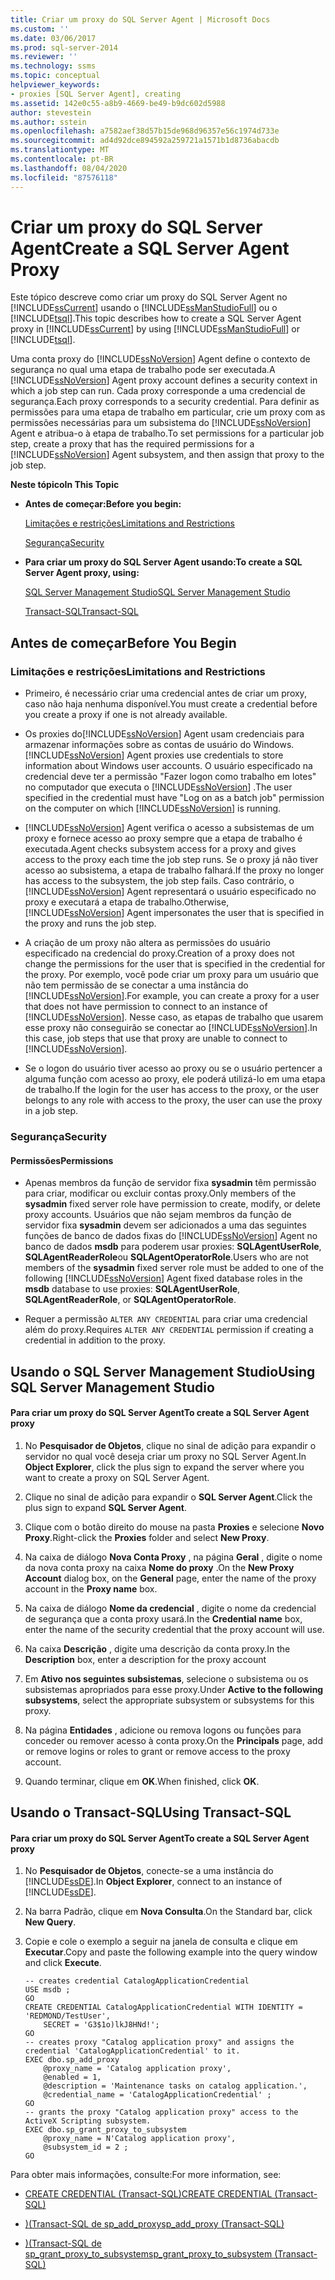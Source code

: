 ```yaml
---
title: Criar um proxy do SQL Server Agent | Microsoft Docs
ms.custom: ''
ms.date: 03/06/2017
ms.prod: sql-server-2014
ms.reviewer: ''
ms.technology: ssms
ms.topic: conceptual
helpviewer_keywords:
- proxies [SQL Server Agent], creating
ms.assetid: 142e0c55-a8b9-4669-be49-b9dc602d5988
author: stevestein
ms.author: sstein
ms.openlocfilehash: a7582aef38d57b15de968d96357e56c1974d733e
ms.sourcegitcommit: ad4d92dce894592a259721a1571b1d8736abacdb
ms.translationtype: MT
ms.contentlocale: pt-BR
ms.lasthandoff: 08/04/2020
ms.locfileid: "87576118"
---
```

# <a name="create-a-sql-server-agent-proxy"></a><span data-ttu-id="60ff3-102">Criar um proxy do SQL Server Agent</span><span class="sxs-lookup"><span data-stu-id="60ff3-102">Create a SQL Server Agent Proxy</span></span>
  <span data-ttu-id="60ff3-103">Este tópico descreve como criar um proxy do SQL Server Agent no [!INCLUDE[ssCurrent](../../includes/sscurrent-md.md)] usando o [!INCLUDE[ssManStudioFull](../../includes/ssmanstudiofull-md.md)] ou o [!INCLUDE[tsql](../../includes/tsql-md.md)].</span><span class="sxs-lookup"><span data-stu-id="60ff3-103">This topic describes how to create a SQL Server Agent proxy in [!INCLUDE[ssCurrent](../../includes/sscurrent-md.md)] by using [!INCLUDE[ssManStudioFull](../../includes/ssmanstudiofull-md.md)] or [!INCLUDE[tsql](../../includes/tsql-md.md)].</span></span>  
  
 <span data-ttu-id="60ff3-104">Uma conta proxy do [!INCLUDE[ssNoVersion](../../includes/ssnoversion-md.md)] Agent define o contexto de segurança no qual uma etapa de trabalho pode ser executada.</span><span class="sxs-lookup"><span data-stu-id="60ff3-104">A [!INCLUDE[ssNoVersion](../../includes/ssnoversion-md.md)] Agent proxy account defines a security context in which a job step can run.</span></span> <span data-ttu-id="60ff3-105">Cada proxy corresponde a uma credencial de segurança.</span><span class="sxs-lookup"><span data-stu-id="60ff3-105">Each proxy corresponds to a security credential.</span></span> <span data-ttu-id="60ff3-106">Para definir as permissões para uma etapa de trabalho em particular, crie um proxy com as permissões necessárias para um subsistema do [!INCLUDE[ssNoVersion](../../includes/ssnoversion-md.md)] Agent e atribua-o à etapa de trabalho.</span><span class="sxs-lookup"><span data-stu-id="60ff3-106">To set permissions for a particular job step, create a proxy that has the required permissions for a [!INCLUDE[ssNoVersion](../../includes/ssnoversion-md.md)] Agent subsystem, and then assign that proxy to the job step.</span></span>  
  
 <span data-ttu-id="60ff3-107">**Neste tópico**</span><span class="sxs-lookup"><span data-stu-id="60ff3-107">**In This Topic**</span></span>  
  
-   <span data-ttu-id="60ff3-108">**Antes de começar:**</span><span class="sxs-lookup"><span data-stu-id="60ff3-108">**Before you begin:**</span></span>  
  
     [<span data-ttu-id="60ff3-109">Limitações e restrições</span><span class="sxs-lookup"><span data-stu-id="60ff3-109">Limitations and Restrictions</span></span>](#Restrictions)  
  
     [<span data-ttu-id="60ff3-110">Segurança</span><span class="sxs-lookup"><span data-stu-id="60ff3-110">Security</span></span>](#Security)  
  
-   <span data-ttu-id="60ff3-111">**Para criar um proxy do SQL Server Agent usando:**</span><span class="sxs-lookup"><span data-stu-id="60ff3-111">**To create a SQL Server Agent proxy, using:**</span></span>  
  
     [<span data-ttu-id="60ff3-112">SQL Server Management Studio</span><span class="sxs-lookup"><span data-stu-id="60ff3-112">SQL Server Management Studio</span></span>](#SSMSProcedure)  
  
     [<span data-ttu-id="60ff3-113">Transact-SQL</span><span class="sxs-lookup"><span data-stu-id="60ff3-113">Transact-SQL</span></span>](#TsqlProcedure)  
  
##  <a name="before-you-begin"></a><a name="BeforeYouBegin"></a> <span data-ttu-id="60ff3-114">Antes de começar</span><span class="sxs-lookup"><span data-stu-id="60ff3-114">Before You Begin</span></span>  
  
###  <a name="limitations-and-restrictions"></a><a name="Restrictions"></a> <span data-ttu-id="60ff3-115">Limitações e restrições</span><span class="sxs-lookup"><span data-stu-id="60ff3-115">Limitations and Restrictions</span></span>  
  
-   <span data-ttu-id="60ff3-116">Primeiro, é necessário criar uma credencial antes de criar um proxy, caso não haja nenhuma disponível.</span><span class="sxs-lookup"><span data-stu-id="60ff3-116">You must create a credential before you create a proxy if one is not already available.</span></span>  
  
-   <span data-ttu-id="60ff3-117">Os proxies do[!INCLUDE[ssNoVersion](../../includes/ssnoversion-md.md)] Agent usam credenciais para armazenar informações sobre as contas de usuário do Windows.</span><span class="sxs-lookup"><span data-stu-id="60ff3-117">[!INCLUDE[ssNoVersion](../../includes/ssnoversion-md.md)] Agent proxies use credentials to store information about Windows user accounts.</span></span> <span data-ttu-id="60ff3-118">O usuário especificado na credencial deve ter a permissão "Fazer logon como trabalho em lotes" no computador que executa o [!INCLUDE[ssNoVersion](../../includes/ssnoversion-md.md)] .</span><span class="sxs-lookup"><span data-stu-id="60ff3-118">The user specified in the credential must have "Log on as a batch job" permission on the computer on which [!INCLUDE[ssNoVersion](../../includes/ssnoversion-md.md)] is running.</span></span>  
  
-   [!INCLUDE[ssNoVersion](../../includes/ssnoversion-md.md)] <span data-ttu-id="60ff3-119">Agent verifica o acesso a subsistemas de um proxy e fornece acesso ao proxy sempre que a etapa de trabalho é executada.</span><span class="sxs-lookup"><span data-stu-id="60ff3-119">Agent checks subsystem access for a proxy and gives access to the proxy each time the job step runs.</span></span> <span data-ttu-id="60ff3-120">Se o proxy já não tiver acesso ao subsistema, a etapa de trabalho falhará.</span><span class="sxs-lookup"><span data-stu-id="60ff3-120">If the proxy no longer has access to the subsystem, the job step fails.</span></span> <span data-ttu-id="60ff3-121">Caso contrário, o [!INCLUDE[ssNoVersion](../../includes/ssnoversion-md.md)] Agent representará o usuário especificado no proxy e executará a etapa de trabalho.</span><span class="sxs-lookup"><span data-stu-id="60ff3-121">Otherwise, [!INCLUDE[ssNoVersion](../../includes/ssnoversion-md.md)] Agent impersonates the user that is specified in the proxy and runs the job step.</span></span>  
  
-   <span data-ttu-id="60ff3-122">A criação de um proxy não altera as permissões do usuário especificado na credencial do proxy.</span><span class="sxs-lookup"><span data-stu-id="60ff3-122">Creation of a proxy does not change the permissions for the user that is specified in the credential for the proxy.</span></span> <span data-ttu-id="60ff3-123">Por exemplo, você pode criar um proxy para um usuário que não tem permissão de se conectar a uma instância do [!INCLUDE[ssNoVersion](../../includes/ssnoversion-md.md)].</span><span class="sxs-lookup"><span data-stu-id="60ff3-123">For example, you can create a proxy for a user that does not have permission to connect to an instance of [!INCLUDE[ssNoVersion](../../includes/ssnoversion-md.md)].</span></span> <span data-ttu-id="60ff3-124">Nesse caso, as etapas de trabalho que usarem esse proxy não conseguirão se conectar ao [!INCLUDE[ssNoVersion](../../includes/ssnoversion-md.md)].</span><span class="sxs-lookup"><span data-stu-id="60ff3-124">In this case, job steps that use that proxy are unable to connect to [!INCLUDE[ssNoVersion](../../includes/ssnoversion-md.md)].</span></span>  
  
-   <span data-ttu-id="60ff3-125">Se o logon do usuário tiver acesso ao proxy ou se o usuário pertencer a alguma função com acesso ao proxy, ele poderá utilizá-lo em uma etapa de trabalho.</span><span class="sxs-lookup"><span data-stu-id="60ff3-125">If the login for the user has access to the proxy, or the user belongs to any role with access to the proxy, the user can use the proxy in a job step.</span></span>  
  
###  <a name="security"></a><a name="Security"></a> <span data-ttu-id="60ff3-126">Segurança</span><span class="sxs-lookup"><span data-stu-id="60ff3-126">Security</span></span>  
  
####  <a name="permissions"></a><a name="Permissions"></a> <span data-ttu-id="60ff3-127">Permissões</span><span class="sxs-lookup"><span data-stu-id="60ff3-127">Permissions</span></span>  
  
-   <span data-ttu-id="60ff3-128">Apenas membros da função de servidor fixa **sysadmin** têm permissão para criar, modificar ou excluir contas proxy.</span><span class="sxs-lookup"><span data-stu-id="60ff3-128">Only members of the **sysadmin** fixed server role have permission to create, modify, or delete proxy accounts.</span></span> <span data-ttu-id="60ff3-129">Usuários que não sejam membros da função de servidor fixa **sysadmin** devem ser adicionados a uma das seguintes funções de banco de dados fixas do [!INCLUDE[ssNoVersion](../../includes/ssnoversion-md.md)] Agent no banco de dados **msdb** para poderem usar proxies: **SQLAgentUserRole**, **SQLAgentReaderRole**ou **SQLAgentOperatorRole**.</span><span class="sxs-lookup"><span data-stu-id="60ff3-129">Users who are not members of the **sysadmin** fixed server role must be added to one of the following [!INCLUDE[ssNoVersion](../../includes/ssnoversion-md.md)] Agent fixed database roles in the **msdb** database to use proxies: **SQLAgentUserRole**, **SQLAgentReaderRole**, or **SQLAgentOperatorRole**.</span></span>  
  
-   <span data-ttu-id="60ff3-130">Requer a permissão `ALTER ANY CREDENTIAL` para criar uma credencial além do proxy.</span><span class="sxs-lookup"><span data-stu-id="60ff3-130">Requires `ALTER ANY CREDENTIAL` permission if creating a credential in addition to the proxy.</span></span>  
  
##  <a name="using-sql-server-management-studio"></a><a name="SSMSProcedure"></a> <span data-ttu-id="60ff3-131">Usando o SQL Server Management Studio</span><span class="sxs-lookup"><span data-stu-id="60ff3-131">Using SQL Server Management Studio</span></span>  
  
#### <a name="to-create-a-sql-server-agent-proxy"></a><span data-ttu-id="60ff3-132">Para criar um proxy do SQL Server Agent</span><span class="sxs-lookup"><span data-stu-id="60ff3-132">To create a SQL Server Agent proxy</span></span>  
  
1.  <span data-ttu-id="60ff3-133">No **Pesquisador de Objetos**, clique no sinal de adição para expandir o servidor no qual você deseja criar um proxy no SQL Server Agent.</span><span class="sxs-lookup"><span data-stu-id="60ff3-133">In **Object Explorer**, click the plus sign to expand the server where you want to create a proxy on SQL Server Agent.</span></span>  
  
2.  <span data-ttu-id="60ff3-134">Clique no sinal de adição para expandir o **SQL Server Agent**.</span><span class="sxs-lookup"><span data-stu-id="60ff3-134">Click the plus sign to expand **SQL Server Agent**.</span></span>  
  
3.  <span data-ttu-id="60ff3-135">Clique com o botão direito do mouse na pasta **Proxies** e selecione **Novo Proxy**.</span><span class="sxs-lookup"><span data-stu-id="60ff3-135">Right-click the **Proxies** folder and select **New Proxy**.</span></span>  
  
4.  <span data-ttu-id="60ff3-136">Na caixa de diálogo **Nova Conta Proxy** , na página **Geral** , digite o nome da nova conta proxy na caixa **Nome do proxy** .</span><span class="sxs-lookup"><span data-stu-id="60ff3-136">On the **New Proxy Account** dialog box, on the **General** page, enter the name of the proxy account in the **Proxy name** box.</span></span>  
  
5.  <span data-ttu-id="60ff3-137">Na caixa de diálogo **Nome da credencial** , digite o nome da credencial de segurança que a conta proxy usará.</span><span class="sxs-lookup"><span data-stu-id="60ff3-137">In the **Credential name** box, enter the name of the security credential that the proxy account will use.</span></span>  
  
6.  <span data-ttu-id="60ff3-138">Na caixa **Descrição** , digite uma descrição da conta proxy.</span><span class="sxs-lookup"><span data-stu-id="60ff3-138">In the **Description** box, enter a description for the proxy account</span></span>  
  
7.  <span data-ttu-id="60ff3-139">Em **Ativo nos seguintes subsistemas**, selecione o subsistema ou os subsistemas apropriados para esse proxy.</span><span class="sxs-lookup"><span data-stu-id="60ff3-139">Under **Active to the following subsystems**, select the appropriate subsystem or subsystems for this proxy.</span></span>  
  
8.  <span data-ttu-id="60ff3-140">Na página **Entidades** , adicione ou remova logons ou funções para conceder ou remover acesso à conta proxy.</span><span class="sxs-lookup"><span data-stu-id="60ff3-140">On the **Principals** page, add or remove logins or roles to grant or remove access to the proxy account.</span></span>  
  
9. <span data-ttu-id="60ff3-141">Quando terminar, clique em **OK**.</span><span class="sxs-lookup"><span data-stu-id="60ff3-141">When finished, click **OK**.</span></span>  
  
##  <a name="using-transact-sql"></a><a name="TsqlProcedure"></a> <span data-ttu-id="60ff3-142">Usando o Transact-SQL</span><span class="sxs-lookup"><span data-stu-id="60ff3-142">Using Transact-SQL</span></span>  
  
#### <a name="to-create-a-sql-server-agent-proxy"></a><span data-ttu-id="60ff3-143">Para criar um proxy do SQL Server Agent</span><span class="sxs-lookup"><span data-stu-id="60ff3-143">To create a SQL Server Agent proxy</span></span>  
  
1.  <span data-ttu-id="60ff3-144">No **Pesquisador de Objetos**, conecte-se a uma instância do [!INCLUDE[ssDE](../../includes/ssde-md.md)].</span><span class="sxs-lookup"><span data-stu-id="60ff3-144">In **Object Explorer**, connect to an instance of [!INCLUDE[ssDE](../../includes/ssde-md.md)].</span></span>  
  
2.  <span data-ttu-id="60ff3-145">Na barra Padrão, clique em **Nova Consulta**.</span><span class="sxs-lookup"><span data-stu-id="60ff3-145">On the Standard bar, click **New Query**.</span></span>  
  
3.  <span data-ttu-id="60ff3-146">Copie e cole o exemplo a seguir na janela de consulta e clique em **Executar**.</span><span class="sxs-lookup"><span data-stu-id="60ff3-146">Copy and paste the following example into the query window and click **Execute**.</span></span>  
  
    ```  
    -- creates credential CatalogApplicationCredential  
    USE msdb ;  
    GO  
    CREATE CREDENTIAL CatalogApplicationCredential WITH IDENTITY = 'REDMOND/TestUser',   
        SECRET = 'G3$1o)lkJ8HNd!';  
    GO  
    -- creates proxy "Catalog application proxy" and assigns the credential 'CatalogApplicationCredential' to it.  
    EXEC dbo.sp_add_proxy  
        @proxy_name = 'Catalog application proxy',  
        @enabled = 1,  
        @description = 'Maintenance tasks on catalog application.',  
        @credential_name = 'CatalogApplicationCredential' ;  
    GO  
    -- grants the proxy "Catalog application proxy" access to the ActiveX Scripting subsystem.  
    EXEC dbo.sp_grant_proxy_to_subsystem  
        @proxy_name = N'Catalog application proxy',  
        @subsystem_id = 2 ;  
    GO  
    ```  
  
 <span data-ttu-id="60ff3-147">Para obter mais informações, consulte:</span><span class="sxs-lookup"><span data-stu-id="60ff3-147">For more information, see:</span></span>  
  
-   [<span data-ttu-id="60ff3-148">CREATE CREDENTIAL &#40;Transact-SQL&#41;</span><span class="sxs-lookup"><span data-stu-id="60ff3-148">CREATE CREDENTIAL &#40;Transact-SQL&#41;</span></span>](/sql/t-sql/statements/create-credential-transact-sql)  
  
-   [<span data-ttu-id="60ff3-149">&#41;&#40;Transact-SQL de sp_add_proxy</span><span class="sxs-lookup"><span data-stu-id="60ff3-149">sp_add_proxy &#40;Transact-SQL&#41;</span></span>](/sql/relational-databases/system-stored-procedures/sp-add-proxy-transact-sql)  
  
-   [<span data-ttu-id="60ff3-150">&#41;&#40;Transact-SQL de sp_grant_proxy_to_subsystem</span><span class="sxs-lookup"><span data-stu-id="60ff3-150">sp_grant_proxy_to_subsystem &#40;Transact-SQL&#41;</span></span>](/sql/relational-databases/system-stored-procedures/sp-grant-proxy-to-subsystem-transact-sql)  
  
  
